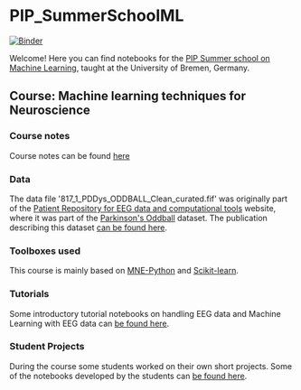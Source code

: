 # PIP_SummerSchoolML
[![Binder](https://mybinder.org/badge.svg)](https://mybinder.org/v2/gh/aath0/PIP_SummerSchoolML/master)

Welcome! Here you can find notebooks for the [PIP Summer school on Machine Learning](http://www.pip.uni-bremen.de/news/pip-summer-school-2018/), taught at the University of Bremen, Germany.

## Course: Machine learning techniques for Neuroscience

### Course notes
Course notes can be found [here](https://beta.etherpad.org/p/PIP2018_EEG)

### Data
The data file '817_1_PDDys_ODDBALL_Clean_curated.fif' was originally part of the [Patient Repository for EEG data and computational tools](http://predict.cs.unm.edu/) website, where it was part of the [Parkinson's Oddball](http://bit.ly/2r4JORe) dataset. The publication describing this dataset [can be found here](https://www.sciencedirect.com/science/article/pii/S1388245717311719).

### Toolboxes used
This course is mainly based on [MNE-Python](https://github.com/mne-tools/mne-python) and [Scikit-learn](http://scikit-learn.org/stable/).

### Tutorials
Some introductory tutorial notebooks on handling EEG data and Machine Learning with EEG data can [be found here](https://github.com/aath0/PIP_SummerSchoolML/tree/master/TutorialNotebooks).

### Student Projects
During the course some students worked on their own short projects. Some of the notebooks developed by the students can [be found here](https://github.com/aath0/PIP_SummerSchoolML/tree/master/Project_Notebooks).
